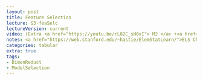 ```yaml
---
layout: post
title: Feature Selection 
lecture: S3-feaSelc
lectureVersion: current
video: (Extra <a href="https://youtu.be/rL82C_sH0xI"> M2 </a> +<a href="https://youtu.be/aT8Q6DTW1rM"> M3 </a>)
notes: <a href="https://web.stanford.edu/~hastie/ElemStatLearn/">ELS Ch3.4 and Ch3.3</a> + <a href="https://scikit-learn.org/stable/modules/feature_selection.html#feature-selection-as-part-of-a-pipeline"> API </a> 
categories: tabular
extra: true
tags:
- DimenReduct
- ModelSelection
---
```

